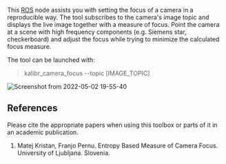 This [ROS](www.ros.org) node assists you with setting the focus of a camera in a reproducible way. The tool subscribes to the camera's image  topic and displays the live image together with a measure of focus. Point the camera at a scene with high frequency components (e.g. Siemens star, checkerboard) and adjust the focus while trying to minimize the calculated focus measure.

The tool can be launched with:
> kalibr_camera_focus --topic [IMAGE_TOPIC]


![Screenshot from 2022-05-02 19-55-40](https://user-images.githubusercontent.com/2222562/166344204-ef38785f-1525-42d1-b8d9-dac61e340a7a.png)



## References
Please cite the appropriate papers when using this toolbox or parts of it in an academic publication.

1. <a name="focus"></a> Matej Kristan, Franjo Pernu. Entropy Based Measure of Camera Focus.  University of Ljubljana. Slovenia.






